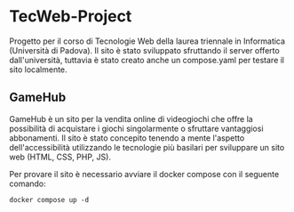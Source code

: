 # TecWeb-Project
Progetto per il corso di Tecnologie Web della laurea triennale in Informatica (Università di Padova). Il sito è stato sviluppato sfruttando il server offerto dall'università, tuttavia è stato creato anche un compose.yaml per testare il sito localmente.

## GameHub
GameHub è un sito per la vendita online di videogiochi che offre la possibilità di acquistare i giochi singolarmente o sfruttare vantaggiosi abbonamenti. Il sito è stato concepito tenendo a mente l'aspetto dell'accessibilità utilizzando le tecnologie più basilari per sviluppare un sito web (HTML, CSS, PHP, JS).

Per provare il sito è necessario avviare il docker compose con il seguente comando:
```
docker compose up -d
```

